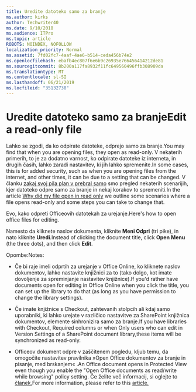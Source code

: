 ```yaml
---
title: Uredite datoteko samo za branje
ms.author: kirks
author: Techwriter40
ms.date: 9/10/2018
ms.audience: ITPro
ms.topic: article
ROBOTS: NOINDEX, NOFOLLOW
localization_priority: Normal
ms.assetid: 7fd02fc7-4aaf-4ae6-b514-ceda456b74e2
ms.openlocfilehash: ebafb4ec807f6e6b9c26935e766456414212de81
ms.sourcegitcommit: 8b200a117fa8932f11fc649560496ffb308909da
ms.translationtype: MT
ms.contentlocale: sl-SI
ms.lasthandoff: 06/21/2019
ms.locfileid: "35132738"
---
```

# <a name="edit-a-read-only-file"></a><span data-ttu-id="db7fc-102">Uredite datoteko samo za branje</span><span class="sxs-lookup"><span data-stu-id="db7fc-102">Edit a read-only file</span></span>

<span data-ttu-id="db7fc-103">Lahko se zgodi, da ko odpirate datoteke, odprejo samo za branje.</span><span class="sxs-lookup"><span data-stu-id="db7fc-103">You may find that when you are opening files, they open as read-only.</span></span> <span data-ttu-id="db7fc-104">V nekaterih primerih, to je za dodatno varnost, ko odpirate datoteke iz interneta, in drugih časih, lahko zaradi nastavitev, ki jih lahko spremenite.</span><span class="sxs-lookup"><span data-stu-id="db7fc-104">In some cases, this is for added security, such as when you are opening files from the internet, and other times, it can be due to a setting that can be changed.</span></span> <span data-ttu-id="db7fc-105">V članku [zakaj svoj pila plan v prebral samo](https://support.office.com/article/Why-did-my-file-open-read-only-3ab4b792-da50-4b38-8628-14c64e1f1d15) smo pregled nekaterih scenarijih, kjer datoteko odpre samo za branje in nekaj korakov to spremeniti.</span><span class="sxs-lookup"><span data-stu-id="db7fc-105">In the article [Why did my file open in read only](https://support.office.com/article/Why-did-my-file-open-read-only-3ab4b792-da50-4b38-8628-14c64e1f1d15) we outline some scenarios where a file opens read-only and some steps you can take to change that.</span></span>

<span data-ttu-id="db7fc-106">Evo, kako odpreti Officeovih datotekah za urejanje.</span><span class="sxs-lookup"><span data-stu-id="db7fc-106">Here's how to open office files for editing.</span></span>

<span data-ttu-id="db7fc-107">Namesto da kliknete naslov dokumenta, kliknite **Meni Odpri** (tri pike), in nato kliknite **Uredi**.</span><span class="sxs-lookup"><span data-stu-id="db7fc-107">Instead of clicking the document title, click **Open Menu** (the three dots), and then click **Edit**.</span></span>

<span data-ttu-id="db7fc-108">Opombe:</span><span class="sxs-lookup"><span data-stu-id="db7fc-108">Notes:</span></span>

- <span data-ttu-id="db7fc-109">Če bi raje imeli odprtih za urejanje v Office Online, ko kliknete naslov dokumentov, lahko nastavite knjižnici za to (tako dolgo, kot imate dovoljenje za spreminjanje nastavitev knjižnice).</span><span class="sxs-lookup"><span data-stu-id="db7fc-109">If you'd rather have documents open for editing in Office Online when you click the title, you can set up the library to do that (as long as you have permission to change the library settings).</span></span>

- <span data-ttu-id="db7fc-110">Če imate knjižnice s Checkout, zahtevanih stolpcih ali kdaj samo uporabniki, ki lahko urejate v različico nastavitve za SharePoint knjižnica dokumentov, elemente sinhronizira samo za branje.</span><span class="sxs-lookup"><span data-stu-id="db7fc-110">If you have libraries with Checkout, Required columns or when Only users who can edit in Version Settings of a SharePoint document library,these items will be synchronized as read-only.</span></span>

- <span data-ttu-id="db7fc-111">Officeov dokument odpre v zaščitenem pogledu, kljub temu, da omogočite nastavitev pravilnika »Open Office dokumentov za branje in pisanje, med brskanjem« .</span><span class="sxs-lookup"><span data-stu-id="db7fc-111">An Office document opens in Protected View even though you enable the "Open Office documents as read/write while browsing" policy setting.</span></span> <span data-ttu-id="db7fc-112">Če želite več informacij, si oglejte to [članek.](https://support.microsoft.com/help/983047/an-office-document-opens-in-protected-view-even-though-you-enable-the)</span><span class="sxs-lookup"><span data-stu-id="db7fc-112">For more information, please refer to this [article.](https://support.microsoft.com/help/983047/an-office-document-opens-in-protected-view-even-though-you-enable-the)</span></span>

